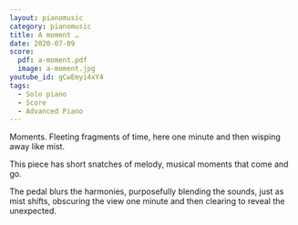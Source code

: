 ```yaml
---
layout: pianomusic
category: pianomusic
title: A moment …
date: 2020-07-09
score:
  pdf: a-moment.pdf
  image: a-moment.jpg
youtube_id: gCwEmyi4xY4
tags:
  - Solo piano
  - Score
  - Advanced Piano
---
```


Moments. Fleeting fragments of time, here one minute and then wisping away like mist. 

This piece has short snatches of melody, musical moments that come and go. 

The pedal blurs the harmonies, purposefully blending the sounds, just as mist shifts, obscuring the view one minute and then clearing to reveal the unexpected.
